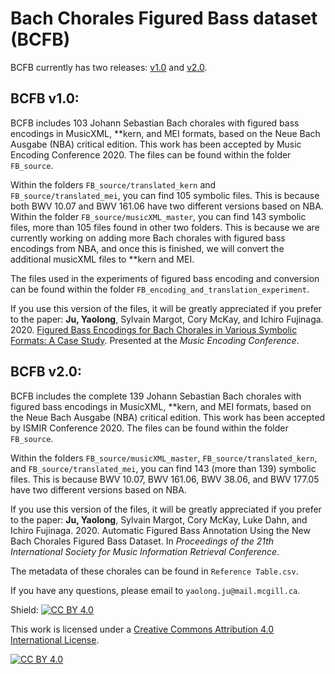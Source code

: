 # Bach Chorales Figured Bass dataset (BCFB)

BCFB currently has two releases: [v1.0](https://github.com/juyaolongpaul/Bach_chorale_FB/releases/tag/v1.0) and [v2.0](https://github.com/juyaolongpaul/Bach_chorale_FB/releases/tag/v2.0).

## BCFB v1.0:


BCFB includes 103 Johann Sebastian Bach chorales with figured bass encodings in MusicXML, **kern, and MEI formats, based on the Neue Bach Ausgabe (NBA) critical edition. This work has been accepted by Music Encoding Conference 2020. The files can be found within the folder `FB_source`. 

Within the folders `FB_source/translated_kern` and `FB_source/translated_mei`, you can find 105 symbolic files. This is because both BWV 10.07 and BWV 161.06 have two different versions based on NBA. Within the folder `FB_source/musicXML_master`, you can find 143 symbolic files, more than 105 files found in other two folders. This is because we are currently working on adding more Bach chorales with figured bass encodings from NBA, and once this is finished, we will convert the additional musicXML files to **kern and MEI.

The files used in the experiments of figured bass encoding and conversion can be found within the folder `FB_encoding_and_translation_experiment`.

If you use this version of the files, it will be greatly appreciated if you prefer to the paper: __Ju, Yaolong__, Sylvain Margot, Cory McKay, and Ichiro Fujinaga. 2020. [Figured Bass Encodings for Bach Chorales in Various Symbolic Formats: A Case Study](http://www.music.mcgill.ca/~cmckay/papers/musictech/ju20figured.pdf). Presented at the *Music Encoding Conference*.

## BCFB v2.0:

BCFB includes the complete 139 Johann Sebastian Bach chorales with figured bass encodings in MusicXML, **kern, and MEI formats, based on the Neue Bach Ausgabe (NBA) critical edition. This work has been accepted by ISMIR Conference 2020. The files can be found within the folder `FB_source`. 

Within the folders `FB_source/musicXML_master`, `FB_source/translated_kern`, and `FB_source/translated_mei`, you can find 143 (more than 139) symbolic files. This is because BWV 10.07, BWV 161.06, BWV 38.06, and BWV 177.05 have two different versions based on NBA. 

If you use this version of the files, it will be greatly appreciated if you prefer to the paper: __Ju, Yaolong__, Sylvain Margot, Cory McKay, Luke Dahn, and Ichiro Fujinaga. 2020. Automatic Figured Bass Annotation Using the New Bach Chorales Figured Bass Dataset. In *Proceedings of the 21th International Society for Music Information Retrieval Conference*.

The metadata of these chorales can be found in `Reference Table.csv`.

If you have any questions, please email to `yaolong.ju@mail.mcgill.ca`.

Shield: [![CC BY 4.0][cc-by-shield]][cc-by]

This work is licensed under a [Creative Commons Attribution 4.0 International
License][cc-by].

[![CC BY 4.0][cc-by-image]][cc-by]

[cc-by]: http://creativecommons.org/licenses/by/4.0/
[cc-by-image]: https://i.creativecommons.org/l/by/4.0/88x31.png
[cc-by-shield]: https://img.shields.io/badge/License-CC%20BY%204.0-lightgrey.svg
